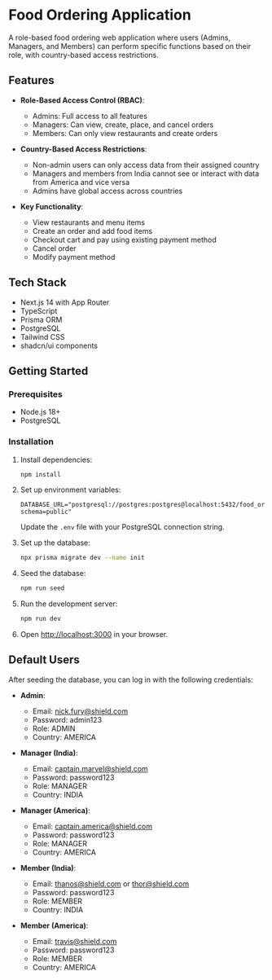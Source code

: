 # Food Ordering Application

A role-based food ordering web application where users (Admins, Managers, and Members) can perform specific functions based on their role, with country-based access restrictions.

## Features

- **Role-Based Access Control (RBAC)**:

  - Admins: Full access to all features
  - Managers: Can view, create, place, and cancel orders
  - Members: Can only view restaurants and create orders

- **Country-Based Access Restrictions**:

  - Non-admin users can only access data from their assigned country
  - Managers and members from India cannot see or interact with data from America and vice versa
  - Admins have global access across countries

- **Key Functionality**:
  - View restaurants and menu items
  - Create an order and add food items
  - Checkout cart and pay using existing payment method
  - Cancel order
  - Modify payment method

## Tech Stack

- Next.js 14 with App Router
- TypeScript
- Prisma ORM
- PostgreSQL
- Tailwind CSS
- shadcn/ui components

## Getting Started

### Prerequisites

- Node.js 18+
- PostgreSQL

### Installation

1. Install dependencies:

   ```bash
   npm install
   ```

2. Set up environment variables:

   ```env
   DATABASE_URL="postgresql://postgres:postgres@localhost:5432/food_ordering_app?schema=public"
   ```

   Update the `.env` file with your PostgreSQL connection string.

3. Set up the database:

   ```bash
   npx prisma migrate dev --name init
   ```

4. Seed the database:

   ```bash
   npm run seed
   ```

5. Run the development server:

   ```bash
   npm run dev
   ```

6. Open [http://localhost:3000](http://localhost:3000) in your browser.

## Default Users

After seeding the database, you can log in with the following credentials:

- **Admin**:

  - Email: nick.fury@shield.com
  - Password: admin123
  - Role: ADMIN
  - Country: AMERICA

- **Manager (India)**:

  - Email: captain.marvel@shield.com
  - Password: password123
  - Role: MANAGER
  - Country: INDIA

- **Manager (America)**:

  - Email: captain.america@shield.com
  - Password: password123
  - Role: MANAGER
  - Country: AMERICA

- **Member (India)**:

  - Email: thanos@shield.com or thor@shield.com
  - Password: password123
  - Role: MEMBER
  - Country: INDIA

- **Member (America)**:
  - Email: travis@shield.com
  - Password: password123
  - Role: MEMBER
  - Country: AMERICA
